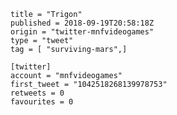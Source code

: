 ```
title = "Trigon"
published = 2018-09-19T20:58:18Z
origin = "twitter-mnfvideogames"
type = "tweet"
tag = [ "surviving-mars",]

[twitter]
account = "mnfvideogames"
first_tweet = "1042518268139978753"
retweets = 0
favourites = 0
```

<p class='image'><img src='https://mnf.m17s.net/2018/09/19/DnfE1scWwAAOaeL.jpg' alt=''></p>

